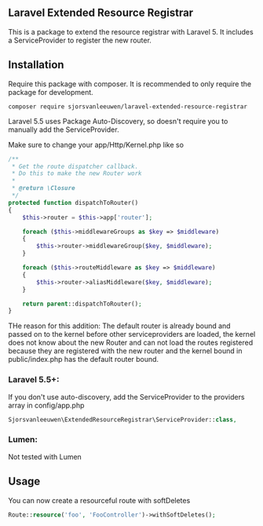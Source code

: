 ## Laravel Extended Resource Registrar

This is a package to extend the resource registrar with Laravel 5.
It includes a ServiceProvider to register the new router.

## Installation

Require this package with composer. It is recommended to only require the package for development.

```shell
composer require sjorsvanleeuwen/laravel-extended-resource-registrar
```
Laravel 5.5 uses Package Auto-Discovery, so doesn't require you to manually add the ServiceProvider.

Make sure to change your app/Http/Kernel.php like so
```php
/**
 * Get the route dispatcher callback.
 * Do this to make the new Router work
 *
 * @return \Closure
 */
protected function dispatchToRouter()
{
    $this->router = $this->app['router'];

    foreach ($this->middlewareGroups as $key => $middleware)
    {
        $this->router->middlewareGroup($key, $middleware);
    }

    foreach ($this->routeMiddleware as $key => $middleware)
    {
        $this->router->aliasMiddleware($key, $middleware);
    }

    return parent::dispatchToRouter();
}
```

THe reason for this addition: The default router is already bound and passed on to the kernel before other serviceproviders are loaded, the kernel does not know about the new Router and can not load the routes registered because they are registered with the new router and the kernel bound in public/index.php has the default router bound.

### Laravel 5.5+:

If you don't use auto-discovery, add the ServiceProvider to the providers array in config/app.php

```php
Sjorsvanleeuwen\ExtendedResourceRegistrar\ServiceProvider::class,
```

### Lumen:

Not tested with Lumen

## Usage

You can now create a resourceful route with softDeletes

```php
Route::resource('foo', 'FooController')->withSoftDeletes();
```